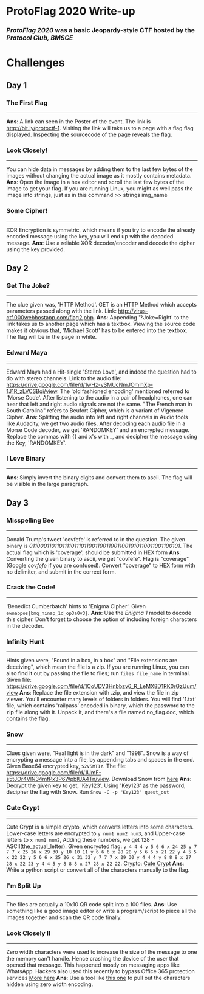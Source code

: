 # ProtoFlag 2020 Write-up
### *ProtoFlag 2020* was a basic Jeopardy-style CTF hosted by the *Protocol Club, BMSCE*

# Challenges

## Day 1

### The First Flag
---
**Ans**: A link can seen in the Poster of the event. The link is <http://bit.ly/protoctf-1>. Visiting the link will take us to a page with a flag flag displayed. Inspecting the sourcecode of the page reveals the flag.

### Look Closely!
---
You can hide data in messages by adding them to the last few bytes of the images without changing the actual image as it mostly contains metadata.
**Ans**: Open the image in a hex editor and scroll the last few bytes of the image to get your flag. If you are running Linux, you might as well pass the image into strings, just as in this command >> strings img_name

### Some Cipher!
---
XOR Encryption is symmetric, which means if you try to encode the already encoded message using the key, you will end up with the decoded message.
**Ans**: Use a reliable XOR decoder/encoder and decode the cipher using the key provided.

## Day 2

### Get The Joke?
---
The clue given was, 'HTTP Method'. GET is an HTTP Method which accepts parameters passed along with the link. Link: <http://virus-ctf.000webhostapp.com/flag2.php>.
**Ans**: Appending '?Joke=Right' to the link takes us to another page which has a textbox. Viewing the source code makes it obvious that, 'Michael Scott' has to be entered into the textbox. The flag will be in the page in white.

### Edward Maya
---
Edward Maya had a Hit-single 'Stereo Love', and indeed the question had to do with stereo channels. Link to the audio file: <https://drive.google.com/file/d/1wHz-ySMUcNmJOmihXp-1J1R_zLVCSBqi/view>. The 'old fashioned encoding' mentioned referred to 'Morse Code'. After listening to the audio in a pair of headphones, one can hear that left and right audio signals are not the same. "The French man in South Carolina" refers to Beufort Cipher, which is a variant of Vigenere Cipher.
**Ans**:  Splitting the audio into left and right channels in Audio tools like Audacity, we get two audio files. After decoding each audio file in a Morse Code decoder, we get 'RANDOMKEY' and an encrypted message. Replace the commas with {} and x's with _, and decipher the message using the Key, 'RANDOMKEY'.

### I Love Binary
---
**Ans**: Simply invert the binary digits and convert them to ascii. The flag will be visible in the large paragraph.

## Day 3

### Misspelling Bee
---
Donald Trump's tweet 'covfefe' is referred to in the question. The given binary is *01100011011011110111011001100110011001010110011001100101*. The actual flag which is 'coverage', should be submitted in HEX form
**Ans**: Converting the given binary to ascii, we get "covfefe". Flag is "coverage" (Google *covfefe* if you are confused). Convert "coverage" to HEX form with no delimiter, and submit in the correct form.

### Crack the Code!
---
'Benedict Cumberbatch' hints to 'Enigma Cipher'. Given `ewnabpos{bmq_ninap_1d_op3a0v3}`.
**Ans**: Use the _Enigma 1_ model to decode this cipher. Don't forget to choose the option of including foreign characters in the decoder.

### Infinity Hunt
---
Hints given were, "Found in a box, in a box" and "File extensions are deceiving", which mean the file is a zip. If you are running Linux, you can also find it out by passing the file to files; run `files file_name` in terminal. Given file: <https://drive.google.com/file/d/1CoUDV3Hnbbzv6_R_LeMX8D1RK0rGzUum/view>
**Ans**: Replace the file extension with .zip, and view the file in zip viewer. You'll encounter many levels of folders in folders. You will find '1.txt' file, which contains 'railpass' encoded in binary, which the password to the zip file along with it. Unpack it, and there's a file named no_flag.doc, which contains the flag.

### Snow
---
Clues given were, "Real light is in the dark" and "1998". Snow is a way of encrypting a message into a file, by appending tabs and spaces in the end. Given Base64 encrypted key, `S2V5MTIz`. The file: <https://drive.google.com/file/d/1UmF-s5tJOr4VlN34mfPx3P6WpbIUA4Tn/view>. Download Snow from [here](http://www.darkside.com.au/snow/)
**Ans**: Decrypt the given key to get, 'Key123'. Using 'Key123' as the password, decipher the flag with Snow. Run `Snow -C -p "Key123" quest_out`

### Cute Crypt
---
Cute Crypt is a simple crypto, which converts letters into some characters. Lower-case letters are encrypted to `y num1 num2 num3`, and Upper-case letters to `x num1 num2`, Adding these numbers, we get 128 - ASCII(the_actual_letter).
Given encryoted flag: `y 4 4 4 y 5 6 6 x 24 25 y 7 7 7 x 25 26 x 29 30 y 10 10 11 y 6 6 6 x 28 28 y 5 6 6 x 21 22 y 4 5 5 x 22 22 y 5 6 6 x 25 26 x 31 32 y 7 7 7 x 29 30 y 4 4 4 y 8 8 8 x 27 28 x 22 23 y 4 4 5 y 8 8 8 x 27 28 x 22 22`.
Crypto: [Cute Crypt](http://virus-ctf.000webhostapp.com/crypt_me.php)
**Ans**: Write a python script or convert all of the characters manually to the flag.

### I'm Split Up
---
The files are actually a 10x10 QR code split into a 100 files.
**Ans**: Use something like a good image editor or write a program/script to piece all the images together and scan the QR code finally.

### Look Closely II
---
Zero width characters were used to increase the size of the message to one the memory can't handle. Hence crashing the device of the user that opened that message. This happened mostly on messaging apps like WhatsApp. Hackers also used this recently to bypass Office 365 protection services [More here](https://securityaffairs.co/wordpress/79791/hacking/z-wasp-attack-phishing.html)
**Ans**: Use a tool like [this one](https://330k.github.io/misc_tools/unicode_steganography.html) to pull out the characters hidden using zero width encoding.
